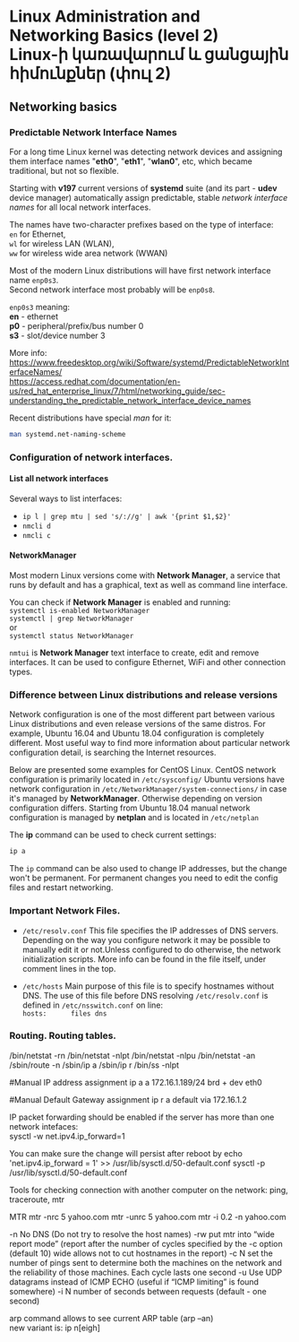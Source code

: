 # Linux Administration and Networking Basics (level 2) <br /> Linux-ի կառավարում և ցանցային հիմունքներ (փուլ 2)

## Networking basics

### Predictable Network Interface Names
For a long time Linux kernel was detecting network devices and assigning them 
interface names "**eth0**", "**eth1**", "**wlan0**", etc, 
which became traditional, but not so flexible.

Starting with **v197** current versions of **systemd** suite (and its part - **udev** device manager) automatically assign predictable, 
stable _network interface names_ for all local network interfaces. 

The names have two-character prefixes based on the type of interface:<br />
`en` for Ethernet,<br />
`wl` for wireless LAN (WLAN),<br />
`ww` for wireless wide area network (WWAN)<br />

Most of the modern Linux distributions will have first network interface name 
`enp0s3`. <br />
Second network interface most probably will be `enp0s8`.

`enp0s3` meaning:<br />
**en** - ethernet<br />
**p0** - peripheral/prefix/bus number 0<br />
**s3** - slot/device number 3<br />

More info: <br />
https://www.freedesktop.org/wiki/Software/systemd/PredictableNetworkInterfaceNames/ <br />
https://access.redhat.com/documentation/en-us/red_hat_enterprise_linux/7/html/networking_guide/sec-understanding_the_predictable_network_interface_device_names <br />

Recent distributions have special _man_ for it:<br />
```bash
man systemd.net-naming-scheme
```

### Configuration of network interfaces. <br />  

#### List all network interfaces
Several ways to list interfaces:<br />
* `ip l | grep mtu | sed 's/://g' | awk '{print $1,$2}' `
* `nmcli d`
* `nmcli c`

#### NetworkManager
Most modern Linux versions come with **Network Manager**, 
a service that runs by default and has a graphical, 
text as well as command line interface.

You can check if **Network Manager** is enabled and running:<br>
`systemctl is-enabled NetworkManager`<br>
`systemctl | grep NetworkManager`<br>
or<br>
`systemctl status NetworkManager`<br>

`nmtui` is  **Network Manager** text interface to create, edit and remove interfaces.
It can be used to configure Ethernet, WiFi and other connection types. 

### Difference between Linux distributions and release versions

Network configuration is one of the most different part between various Linux distributions and even release versions of the same distros.
For example, Ubuntu 16.04 and Ubuntu 18.04 configuration is completely different.
Most useful way to find more information about particular network configuration detail, is searching the Internet resources.

Below are presented some examples for CentOS Linux.
CentOS network configuration is primarily located in `/etc/sysconfig/`
Ubuntu versions have network configuration in `/etc/NetworkManager/system-connections/` in case it's managed by **NetworkManager**. 
Otherwise depending on version configuration differs.
Starting from Ubuntu 18.04 manual network configuration is managed by **netplan** and is located in `/etc/netplan`

The **ip** command can be used to check current settings:
```bash
ip a
```

The `ip` command can be also used to change IP addresses, 
but the change won't be permanent. 
For permanent changes you need to edit the config files and restart networking.

### Important Network Files.

* `/etc/resolv.conf` This file specifies the IP addresses of DNS servers. 
Depending on the way you configure network it may be possible to manually 
edit it or not.Unless configured to do otherwise, the network initialization
scripts. More info can be found in the file itself, 
under comment lines in the top.


* `/etc/hosts` Main purpose of this file is to specify hostnames without DNS.
The use of this file before DNS resolving `/etc/resolv.conf` is defined in 
`/etc/nsswitch.conf` on line: <br> 
`hosts:      files dns`


### Routing. Routing tables.

/bin/netstat -rn 
/bin/netstat -nlpt
/bin/netstat -nlpu
/bin/netstat -an
/sbin/route -n
/sbin/ip a
/sbin/ip r
/bin/ss -nlpt

#Manual IP address assignment
ip a a 172.16.1.189/24 brd + dev eth0

#Manual Default Gateway assignment
ip r a default via 172.16.1.2

IP packet forwarding should be enabled if the server has more than one network intefaces:  
sysctl -w net.ipv4.ip_forward=1

You can make sure the change will persist after reboot by
echo  'net.ipv4.ip_forward = 1'  >>  /usr/lib/sysctl.d/50-default.conf
sysctl -p /usr/lib/sysctl.d/50-default.conf  

Tools for checking connection with another computer on the network:
ping, traceroute, mtr

MTR
mtr -nrc 5 yahoo.com
mtr -unrc 5 yahoo.com
mtr -i 0.2 -n yahoo.com


-n	No DNS (Do not try to resolve the host names)
-rw 	put mtr into “wide report mode” (report after the number of cycles specified by the 
-c option (default 10) wide allows not to cut hostnames in the report)
-c N	set the number of pings sent to determine both the machines on the network and the reliability of those machines.  Each cycle lasts one second
-u	Use UDP datagrams instead of ICMP ECHO (useful if “ICMP limiting” is found somewhere)
-i N	number of seconds between requests (default - one second)

arp command allows to see current ARP table  (arp –an)  
new variant is: 
ip n[eigh]
 



